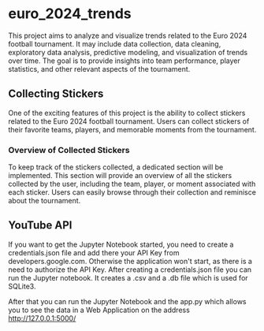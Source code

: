 # euro_2024_trends

This project aims to analyze and visualize trends related to the Euro 2024 football tournament. It may include data collection, data cleaning, exploratory data analysis, predictive modeling, and visualization of trends over time. The goal is to provide insights into team performance, player statistics, and other relevant aspects of the tournament.

## Collecting Stickers
One of the exciting features of this project is the ability to collect stickers related to the Euro 2024 football tournament. Users can collect stickers of their favorite teams, players, and memorable moments from the tournament.

### Overview of Collected Stickers
To keep track of the stickers collected, a dedicated section will be implemented. This section will provide an overview of all the stickers collected by the user, including the team, player, or moment associated with each sticker. Users can easily browse through their collection and reminisce about the tournament.

## YouTube API
If you want to get the Jupyter Notebook started, you need to create a credentials.json file and add there your API Key from developers.google.com. Otherwise the application won't start, as there is a need to authorize the API Key. After creating a credentials.json file you can run the Jupyter notebook. It creates a .csv and a .db file which is used for SQLite3.

After that you can run the Jupyter Notebook and the app.py which allows you to see the data in a Web Application on the address http://127.0.0.1:5000/